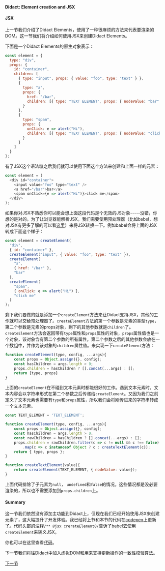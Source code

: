#### Didact: Element creation and JSX

#### JSX

上一节我们介绍了Didact Elements，使用了一种很麻烦的方法来代表要渲染的DOM。这一节我们将介绍如何使用JSX来创建Didact Elements。

下面是一个Didact Elements的原生对象表示：

```javascript
const element = {
  type: "div",
  props: {
    id: "container",
    children: [
      { type: "input", props: { value: "foo", type: "text" } },
      {
        type: "a",
        props: {
          href: "/bar",
          children: [{ type: "TEXT ELEMENT", props: { nodeValue: "bar" } }]
        }
      },
      {
        type: "span",
        props: {
          onClick: e => alert("Hi"),
          children: [{ type: "TEXT ELEMENT", props: { nodeValue: "click me" } }]
        }
      }
    ]
  }
};
```

有了JSX这个语法糖之后我们就可以使用下面这个方法来创建和上面一样的元素：

```javascript
const element = (
  <div id="container">
    <input value="foo" type="text" />
    <a href="/bar">bar</a>
    <span onClick={e => alert("Hi")}>click me</span>
  </div>
);
```

如果你对JSX不熟悉你可以能会想上面这段代码是个无效的JS对象-----没错，你想的是对的。为了让浏览器能解析JSX，我们需要使用预处理器（比如babel，想对JSX有更多了解的可以看[这里](https://jasonformat.com/wtf-is-jsx/)）来将JSX转换一下。例如babel会将上面的JSX转成下面这个样子：

```javascript
const element = createElement(
  "div",
  { id: "container" },
  createElement("input", { value: "foo", type: "text" }),
  createElement(
    "a",
    { href: "/bar" },
    "bar"
  ),
  createElement(
    "span",
    { onClick: e => alert("Hi") },
    "click me"
  )
);
```

剩下我们要做的就是添加一个`createElement`方法来让Didact支持JSX，其他的工作就可以交给预处理器了。`createElement`方法的第一个参数是元素的类型`type`，第二个参数是元素的props对象，剩下的其他参数就是`children`了。`createElement`方法会返回带有`type`属性和`props`属性的对象，`props`属性值也是一个对象，该对象含有第二个参数的所有属性，第二个参数之后的其他参数会放在一个数组中，并作为该对象的`children`属性值。来实现一下`createElement`方法：

```javascript
function createElement(type, config, ...args){
    const props = Object.assign({}, config);
    const hasChildren = args.length > 0;
    props.children = hasChildren ? [].concat(...args) : [];
    return {type, props}
}
```

上面的`createElement`在不碰到文本元素时都能很好的工作。遇到文本元素时，文本内容会以字符串形式在第二个参数之后传递给`createElement`。又因为我们之前定义了文本元素也需要有`type`和`props`属性，所以我们会将刚传进来的字符串转成一个文本元素。

```javascript
const TEXT_ELEMENT = 'TEXT_ELEMENT';

function createElement(type, config, ...args){
    const props = Object.assign({}, config);
    const hasChildren = args.length > 0;
    const rawChildren = hasChildren ? [].concat(...args) : [];
    props.children = rawChildren.filter(c => c != null && c !== false)
    	.map(c => c instanceof Object ? c : createTextElement(c));
    return { type, props };
}

function createTextElement(value){
    return createElement(TEXT_ELEMENT, { nodeValue: value});
}
```

上面代码排除了子元素为`null`， `undefined`和`false`的情况。这些情况都是没必要渲染的，所以也不需要添加到`props.children`上。

#### Summary

这一节我们依然没有添加主功能到Didact上，但现在我们已经开始使用JSX来创建元素了，这大幅提升了开发体验。我已经将上节和本节的代码在[codepen](https://codepen.io/pomber/pen/xdmoWE?editors=0010)上更新了。代码头部的注释`/** @jsx crerateElement8/`告诉了babel去使用`createElement`来转义JSX。

你也可以在这里查看[代码](https://github.com/pomber/didact/commit/15010f8e7b8b54841d1e2dd9eacf7b3c06b1a24b)。

下一节我们将往Didact中加入虚拟DOM和用来支持更新操作的一致性校验算法。

[下一节](https://engineering.hexacta.com/didact-instances-reconciliation-and-virtual-dom-9316d650f1d0)